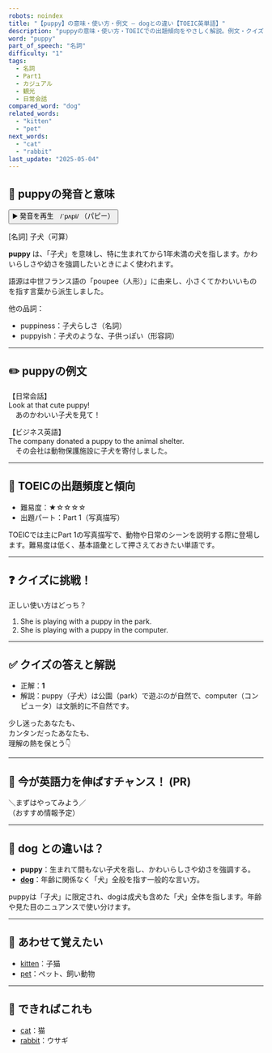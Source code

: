```yaml
---
robots: noindex
title: "【puppy】の意味・使い方・例文 ― dogとの違い【TOEIC英単語】"
description: "puppyの意味・使い方・TOEICでの出題傾向をやさしく解説。例文・クイズ付きでdogとの違いもわかりやすく学べます。"
word: "puppy"
part_of_speech: "名詞"
difficulty: "1"
tags:
  - 名詞
  - Part1
  - カジュアル
  - 観光
  - 日常会話
compared_word: "dog"
related_words:
  - "kitten"
  - "pet"
next_words:
  - "cat"
  - "rabbit"
last_update: "2025-05-04"
---
```


## 🔰 puppyの発音と意味

<button class="play-audio" onclick="playTTS('puppy')">
  <span class="play-audio-main">
    ▶️ 発音を再生　/ˈpʌpi/
  </span>
  <span class="play-audio-sub">
    （パピー）
  </span>
</button>

[名詞] 子犬（可算）

**puppy** は、「子犬」を意味し、特に生まれてから1年未満の犬を指します。かわいらしさや幼さを強調したいときによく使われます。

語源は中世フランス語の「poupee（人形）」に由来し、小さくてかわいいものを指す言葉から派生しました。

他の品詞：  
- puppiness：子犬らしさ（名詞）
- puppyish：子犬のような、子供っぽい（形容詞）

---

## ✏️ puppyの例文

【日常会話】  
Look at that cute puppy!  
　あのかわいい子犬を見て！

【ビジネス英語】  
The company donated a puppy to the animal shelter.  
　その会社は動物保護施設に子犬を寄付しました。

---

## 🎯 TOEICの出題頻度と傾向

- 難易度：★☆☆☆☆
- 出題パート：Part 1（写真描写）

TOEICでは主にPart 1の写真描写で、動物や日常のシーンを説明する際に登場します。難易度は低く、基本語彙として押さえておきたい単語です。

---

## ❓ クイズに挑戦！

正しい使い方はどっち？

1. She is playing with a puppy in the park.  
2. She is playing with a puppy in the computer.

---

## ✅ クイズの答えと解説

- 正解：**1**
- 解説：puppy（子犬）は公園（park）で遊ぶのが自然で、computer（コンピュータ）は文脈的に不自然です。

少し迷ったあなたも、  
カンタンだったあなたも、  
理解の熱を保とう👇️

---

## 🚀 今が英語力を伸ばすチャンス！ (PR)

<div class="info-center">
＼まずはやってみよう／<br>  
（おすすめ情報予定）
</div>

---

## 🤔  dog との違いは？

- **puppy**：生まれて間もない子犬を指し、かわいらしさや幼さを強調する。
- **[dog](/word/dog)**：年齢に関係なく「犬」全般を指す一般的な言い方。

puppyは「子犬」に限定され、dogは成犬も含めた「犬」全体を指します。年齢や見た目のニュアンスで使い分けます。

---

## 🧩 あわせて覚えたい

- [kitten](/word/kitten)：子猫
- [pet](/word/pet)：ペット、飼い動物

---

## 📖 できればこれも

- [cat](/word/cat)：猫
- [rabbit](/word/rabbit)：ウサギ

<!-- cvid: aid46_bid08 -->
